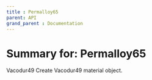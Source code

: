```yaml
---
title : Permalloy65
parent: API
grand_parent : Documentation
---
```

# Summary for: **Permalloy65**

Vacodur49 Create Vacodur49 material object.

